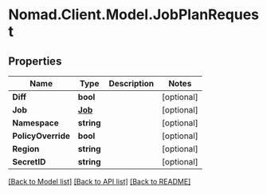 # Nomad.Client.Model.JobPlanRequest

## Properties

Name | Type | Description | Notes
------------ | ------------- | ------------- | -------------
**Diff** | **bool** |  | [optional] 
**Job** | [**Job**](Job.md) |  | [optional] 
**Namespace** | **string** |  | [optional] 
**PolicyOverride** | **bool** |  | [optional] 
**Region** | **string** |  | [optional] 
**SecretID** | **string** |  | [optional] 

[[Back to Model list]](../README.md#documentation-for-models) [[Back to API list]](../README.md#documentation-for-api-endpoints) [[Back to README]](../README.md)

